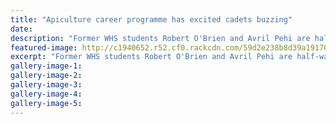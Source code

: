 ```yaml
---
title: "Apiculture career programme has excited cadets buzzing"
date: 
description: "Former WHS students Robert O'Brien and Avril Pehi are half-way through their Comvita cadetships in beekeeping..."
featured-image: http://c1940652.r52.cf0.rackcdn.com/59d2e238b8d39a1917000664/Bee-photo-for-ex-students-30-sept-chron.jpg
excerpt: "Former WHS students Robert O'Brien and Avril Pehi are half-way through their Comvita cadetships in beekeeping."
gallery-image-1: 
gallery-image-2: 
gallery-image-3: 
gallery-image-4: 
gallery-image-5: 
---
```

